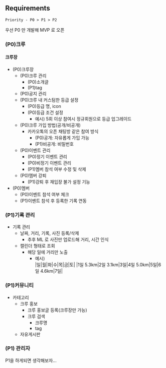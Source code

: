 

## Requirements
```
Priority - P0 > P1 > P2
```
우선 P0 만 개발해 MVP 로 오픈

### (P0)크루
#### 크루장
* (P0)크루장
  * (P0)크루 관리
    * (P0)소개글
    * (P1)tag
  * (P0)공지 관리
  * (P0)크루 내 커스텀한 등급 설정
    * (P0)등급 명, icon
    * (P0)등급 조건 설정
      * 예시) 5회 이상 참여시 정규회원으로 등급 업그레이드
  * (P0)크루 가입 방법(공개/비공개)
    * 카카오톡의 오픈 채팅방 같은 참여 방식
      * (P0)공개: 자유롭게 가입 가능
      * (P1)비공개: 비밀번호
  * (P0)이벤트 관리
    * (P0)정기 이벤트 관리
    * (P0)비정기 이벤트 관리
    * (P1)멤버 참석 여부 수정 및 삭제
  * (P0)멤버 강퇴
    * (P1)강퇴 후 재입장 불가 설정 기능
* (P0)멤버
  * (P0)이벤트 참석 여부 체크
  * (P1)이벤트 참석 후 등록한 기록 연동

### (P1)기록 관리
* 기록 관리
  * 날짜, 거리, 기록, 사진 등록/삭제
    * 추후 ML 로 사진만 업로드해 거리, 시간 인식
  * 캘린더 형태로 조회
    * 해당 일에 거리만 노출
      * 예시)  
        |일|월|화|수|목|금|토|
        |1일 5.3km|2일 3.1km|3일|4일 5.0km|5일|6일 4.6km|7일|

### (P1)커뮤니티
* 카테고리
  * 크루 홍보
    * 크루 홍보글 등록(크루장만 가능)
    * 크루 검색
      * 크루명
      * tag
  * 자유게시판

### (P1) 관리자
P1을 하게되면 생각해보자...
